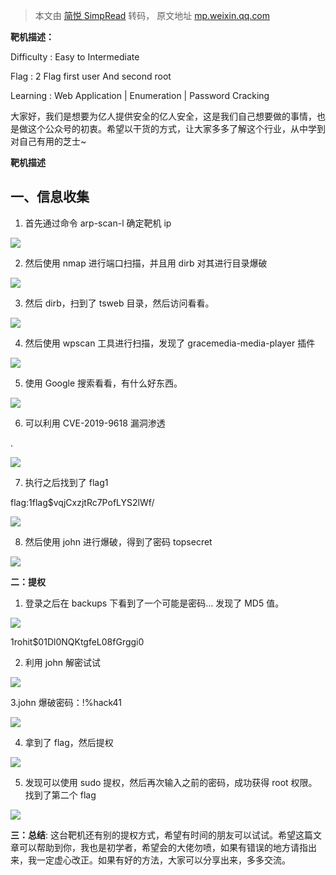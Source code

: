 > 本文由 [简悦 SimpRead](http://ksria.com/simpread/) 转码， 原文地址 [mp.weixin.qq.com](https://mp.weixin.qq.com/s/cN2Tpyt1BFVlLvgnw6avDQ)

**靶机描述：**

Difficulty : Easy to Intermediate

Flag : 2 Flag first user And second root

Learning : Web Application | Enumeration | Password Cracking

大家好，我们是想要为亿人提供安全的亿人安全，这是我们自己想要做的事情，也是做这个公众号的初衷。希望以干货的方式，让大家多多了解这个行业，从中学到对自己有用的芝士~

**靶机描述**

**一、信息收集**
----------

1. 首先通过命令 arp-scan-l 确定靶机 ip

![](https://mmbiz.qpic.cn/mmbiz_png/iar31WKQlTTpGfMNVibwSbG2Vjz37SDIvkEByY86fibTrzDlNxPfv5tLfSVYanIyW6apNcLaFricaqroNRpiaG2E8ZA/640?wx_fmt=png)

2. 然后使用 nmap 进行端口扫描，并且用 dirb 对其进行目录爆破

![](https://mmbiz.qpic.cn/mmbiz_png/iar31WKQlTTpGfMNVibwSbG2Vjz37SDIvksvEeCBDft03ib9CjSezUMpeBNfjP34dWPs5gF02BGj8Qz2vbQE8XzicA/640?wx_fmt=png)

3. 然后 dirb，扫到了 tsweb 目录，然后访问看看。

![](https://mmbiz.qpic.cn/mmbiz_png/iar31WKQlTTpGfMNVibwSbG2Vjz37SDIvkyhxP1pF5SHGbdqSafVSMflkVrRZIzehujsrvZK5dLGsIcnu8MGc9qA/640?wx_fmt=png)

4. 然后使用 wpscan 工具进行扫描，发现了 gracemedia-media-player 插件

![](https://mmbiz.qpic.cn/mmbiz_png/iar31WKQlTTpGfMNVibwSbG2Vjz37SDIvkmtJ2nnbLxOibkGX2W8ID9XuqWGM5ZZSa7ZibWfebNVtEfUkKZ4fWkQfQ/640?wx_fmt=png)

5. 使用 Google 搜索看看，有什么好东西。

![](https://mmbiz.qpic.cn/mmbiz_png/iar31WKQlTTpGfMNVibwSbG2Vjz37SDIvkg9fLGbK69I9h2icwvZLNgXAcONIO45FcqEzIWAazZ25e8yPF5mWQcSg/640?wx_fmt=png)

6. 可以利用 CVE-2019-9618 漏洞渗透

.

![](https://mmbiz.qpic.cn/mmbiz_png/iar31WKQlTTpGfMNVibwSbG2Vjz37SDIvkQjgzQdk1hJLrMtM0jrUqXsEtcBib8yo8hcmbiciaiblicqr4XuydFLiceIZQ/640?wx_fmt=png)

7. 执行之后找到了 flag1

flag:$1$flag$vqjCxzjtRc7PofLYS2lWf/

![](https://mmbiz.qpic.cn/mmbiz_png/iar31WKQlTTpGfMNVibwSbG2Vjz37SDIvkswyIflkFe7Pt1v7mWFdgibklMMnP6t2V2dic0ib1fIdmpu9ETa9VPzPjQ/640?wx_fmt=png)

8. 然后使用 john 进行爆破，得到了密码 topsecret

![](https://mmbiz.qpic.cn/mmbiz_png/iar31WKQlTTpGfMNVibwSbG2Vjz37SDIvkzM6Q0IzO9T3F1O43ngBJ6Hoe34AylVZKyJt1QHibrpiabLWQN2UT405Q/640?wx_fmt=png)

**二：提权**

1. 登录之后在 backups 下看到了一个可能是密码… 发现了 MD5 值。

![](https://mmbiz.qpic.cn/mmbiz_png/iar31WKQlTTpGfMNVibwSbG2Vjz37SDIvkpl3GektRiaYUibZGqGM419BagqniacvSGibhOnMYDuFHThZAtAmSiawQSQw/640?wx_fmt=png)

$1$rohit$01Dl0NQKtgfeL08fGrggi0

2. 利用 john 解密试试

![](https://mmbiz.qpic.cn/mmbiz_png/iar31WKQlTTpGfMNVibwSbG2Vjz37SDIvkzVj1e5Cf8qsQicKBJQ2ZoGSlCT59mmOXveiaUV9oOT1qXVYz6TxibRtVQ/640?wx_fmt=png)

3.john 爆破密码：!%hack41

![](https://mmbiz.qpic.cn/mmbiz_png/iar31WKQlTTpGfMNVibwSbG2Vjz37SDIvkTegZJ3LYrsicarh06fxy8ibPQLueS1LaoUzt2FRXqCTknA0k4XDWKxFg/640?wx_fmt=png)

4. 拿到了 flag，然后提权

![](https://mmbiz.qpic.cn/mmbiz_png/iar31WKQlTTpGfMNVibwSbG2Vjz37SDIvkoIqTwibJkjyONAaTBGLn7WkuvEEaMGtxtvNpJia55Nic4cpRVgDibOmHyA/640?wx_fmt=png)

5. 发现可以使用 sudo 提权，然后再次输入之前的密码，成功获得 root 权限。找到了第二个 flag

![](https://mmbiz.qpic.cn/mmbiz_png/iar31WKQlTTpGfMNVibwSbG2Vjz37SDIvkrme1gEqrdmz4iaCAdUibuzB0JfZOD9guFsDsibM8aCZnVB0lnVM1FelLw/640?wx_fmt=png)

**三：总结**: 这台靶机还有别的提权方式，希望有时间的朋友可以试试。希望这篇文章可以帮助到你，我也是初学者，希望会的大佬勿喷，如果有错误的地方请指出来，我一定虚心改正。如果有好的方法，大家可以分享出来，多多交流。